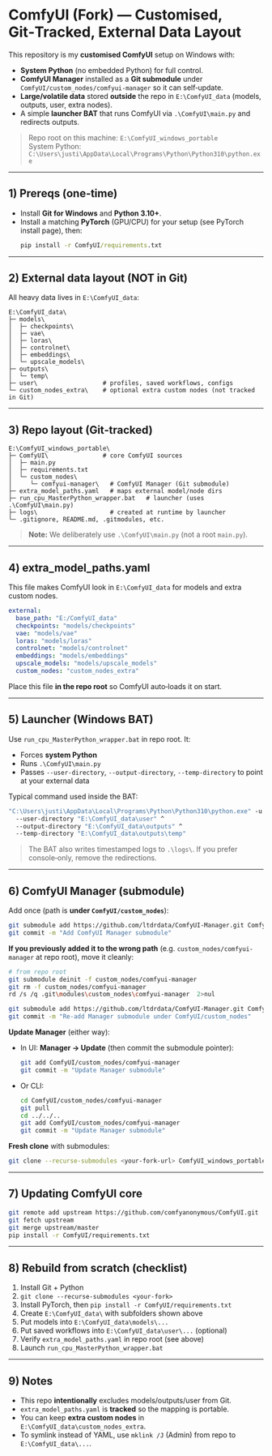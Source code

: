 # ComfyUI (Fork) — Customised, Git‑Tracked, External Data Layout

This repository is my **customised ComfyUI** setup on Windows with:
- **System Python** (no embedded Python) for full control.
- **ComfyUI Manager** installed as a **Git submodule** under `ComfyUI/custom_nodes/comfyui-manager` so it can self‑update.
- **Large/volatile data** stored **outside** the repo in `E:\ComfyUI_data` (models, outputs, user, extra nodes).
- A simple **launcher BAT** that runs ComfyUI via `.\ComfyUI\main.py` and redirects outputs.

> Repo root on this machine: `E:\ComfyUI_windows_portable`  
> System Python: `C:\Users\justi\AppData\Local\Programs\Python\Python310\python.exe`

---

## 1) Prereqs (one‑time)
- Install **Git for Windows** and **Python 3.10+**.
- Install a matching **PyTorch** (GPU/CPU) for your setup (see PyTorch install page), then:
  ```bat
  pip install -r ComfyUI/requirements.txt
  ```

---

## 2) External data layout (NOT in Git)
All heavy data lives in `E:\ComfyUI_data`:

```
E:\ComfyUI_data\
├─ models\
│  ├─ checkpoints\
│  ├─ vae\
│  ├─ loras\
│  ├─ controlnet\
│  ├─ embeddings\
│  └─ upscale_models\
├─ outputs\
│  └─ temp\
├─ user\                  # profiles, saved workflows, configs
└─ custom_nodes_extra\    # optional extra custom nodes (not tracked in Git)
```

---

## 3) Repo layout (Git‑tracked)
```
E:\ComfyUI_windows_portable\
├─ ComfyUI\               # core ComfyUI sources
│  ├─ main.py
│  ├─ requirements.txt               
│  └─ custom_nodes\
│     └─ comfyui-manager\   # ComfyUI Manager (Git submodule)
├─ extra_model_paths.yaml   # maps external model/node dirs
├─ run_cpu_MasterPython_wrapper.bat   # launcher (uses .\ComfyUI\main.py)
├─ logs\                    # created at runtime by launcher
└─ .gitignore, README.md, .gitmodules, etc.
```

> **Note:** We deliberately use `.\ComfyUI\main.py` (not a root `main.py`).

---

## 4) extra_model_paths.yaml
This file makes ComfyUI look in `E:\ComfyUI_data` for models and extra custom nodes.

```yaml
external:
  base_path: "E:/ComfyUI_data"
  checkpoints: "models/checkpoints"
  vae: "models/vae"
  loras: "models/loras"
  controlnet: "models/controlnet"
  embeddings: "models/embeddings"
  upscale_models: "models/upscale_models"
  custom_nodes: "custom_nodes_extra"
```

Place this file **in the repo root** so ComfyUI auto‑loads it on start.

---

## 5) Launcher (Windows BAT)
Use `run_cpu_MasterPython_wrapper.bat` in repo root. It:
- Forces **system Python**
- Runs `.\ComfyUI\main.py`
- Passes `--user-directory`, `--output-directory`, `--temp-directory` to point at your external data

Typical command used inside the BAT:
```bat
"C:\Users\justi\AppData\Local\Programs\Python\Python310\python.exe" -u -s ".\ComfyUI\main.py" ^
  --user-directory "E:\ComfyUI_data\user" ^
  --output-directory "E:\ComfyUI_data\outputs" ^
  --temp-directory "E:\ComfyUI_data\outputs\temp"
```

> The BAT also writes timestamped logs to `.\logs\`. If you prefer console‑only, remove the redirections.

---

## 6) ComfyUI Manager (submodule)
Add once (path is **under `ComfyUI/custom_nodes`**):
```bash
git submodule add https://github.com/ltdrdata/ComfyUI-Manager.git ComfyUI/custom_nodes/comfyui-manager
git commit -m "Add ComfyUI Manager submodule"
```

**If you previously added it to the wrong path** (e.g. `custom_nodes/comfyui-manager` at repo root), move it cleanly:
```bash
# from repo root
git submodule deinit -f custom_nodes/comfyui-manager
git rm -f custom_nodes/comfyui-manager
rd /s /q .git\modules\custom_nodes\comfyui-manager  2>nul

git submodule add https://github.com/ltdrdata/ComfyUI-Manager.git ComfyUI/custom_nodes/comfyui-manager
git commit -m "Re-add Manager submodule under ComfyUI/custom_nodes"
```

**Update Manager** (either way):
- In UI: **Manager → Update** (then commit the submodule pointer):
  ```bash
  git add ComfyUI/custom_nodes/comfyui-manager
  git commit -m "Update Manager submodule"
  ```
- Or CLI:
  ```bash
  cd ComfyUI/custom_nodes/comfyui-manager
  git pull
  cd ../../..
  git add ComfyUI/custom_nodes/comfyui-manager
  git commit -m "Update Manager submodule"
  ```

**Fresh clone** with submodules:
```bash
git clone --recurse-submodules <your-fork-url> ComfyUI_windows_portable
```

---

## 7) Updating ComfyUI core
```bash
git remote add upstream https://github.com/comfyanonymous/ComfyUI.git  (once)
git fetch upstream
git merge upstream/master
pip install -r ComfyUI/requirements.txt
```

---

## 8) Rebuild from scratch (checklist)
1. Install Git + Python
2. `git clone --recurse-submodules <your-fork>`
3. Install PyTorch, then `pip install -r ComfyUI/requirements.txt`
4. Create `E:\ComfyUI_data\` with subfolders shown above
5. Put models into `E:\ComfyUI_data\models\...`
6. Put saved workflows into `E:\ComfyUI_data\user\...` (optional)
7. Verify `extra_model_paths.yaml` in repo root (see above)
8. Launch `run_cpu_MasterPython_wrapper.bat`

---

## 9) Notes
- This repo **intentionally** excludes models/outputs/user from Git.
- `extra_model_paths.yaml` is **tracked** so the mapping is portable.
- You can keep **extra custom nodes** in `E:\ComfyUI_data\custom_nodes_extra`.
- To symlink instead of YAML, use `mklink /J` (Admin) from repo to `E:\ComfyUI_data\...`.
